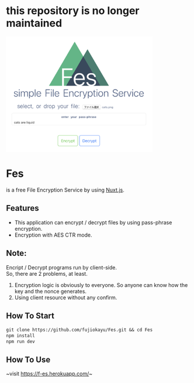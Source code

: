 # this repository is no longer maintained

<img src="https://github.com/fujiokayu/Fes/blob/images/Fes.png" width="400">

# Fes
is a free File Encryption Service by using [Nuxt.js](https://nuxtjs.org/).

## Features
- This application can encrypt / decrypt files by using pass-phrase encryption.  
- Encryption with AES CTR mode.

## Note:
Encript / Decrypt programs run by client-side.  
So, there are 2 problems, at least.  
1. Encryption logic is obviously to everyone. So anyone can know how the key and the nonce generates.  
1. Using client resource without any confirm.

## How To Start

```
git clone https://github.com/fujiokayu/Fes.git && cd Fes
npm install
npm run dev
```

## How To Use

~visit https://f-es.herokuapp.com/~
